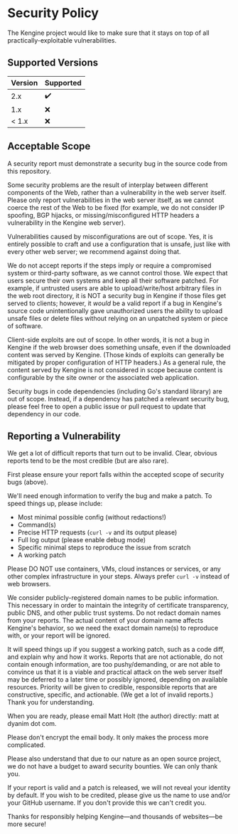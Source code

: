 # Security Policy

The Kengine project would like to make sure that it stays on top of all practically-exploitable vulnerabilities.


## Supported Versions

| Version | Supported          |
| ------- | ------------------ |
| 2.x     | ✔️ |
| 1.x     | :x:                |
| < 1.x   | :x:                |


## Acceptable Scope

A security report must demonstrate a security bug in the source code from this repository.

Some security problems are the result of interplay between different components of the Web, rather than a vulnerability in the web server itself. Please only report vulnerabilities in the web server itself, as we cannot coerce the rest of the Web to be fixed (for example, we do not consider IP spoofing, BGP hijacks, or missing/misconfigured HTTP headers a vulnerability in the Kengine web server).

Vulnerabilities caused by misconfigurations are out of scope. Yes, it is entirely possible to craft and use a configuration that is unsafe, just like with every other web server; we recommend against doing that.

We do not accept reports if the steps imply or require a compromised system or third-party software, as we cannot control those. We expect that users secure their own systems and keep all their software patched. For example, if untrusted users are able to upload/write/host arbitrary files in the web root directory, it is NOT a security bug in Kengine if those files get served to clients; however, it _would_ be a valid report if a bug in Kengine's source code unintentionally gave unauthorized users the ability to upload unsafe files or delete files without relying on an unpatched system or piece of software.

Client-side exploits are out of scope. In other words, it is not a bug in Kengine if the web browser does something unsafe, even if the downloaded content was served by Kengine. (Those kinds of exploits can generally be mitigated by proper configuration of HTTP headers.) As a general rule, the content served by Kengine is not considered in scope because content is configurable by the site owner or the associated web application.

Security bugs in code dependencies (including Go's standard library) are out of scope. Instead, if a dependency has patched a relevant security bug, please feel free to open a public issue or pull request to update that dependency in our code.


## Reporting a Vulnerability

We get a lot of difficult reports that turn out to be invalid. Clear, obvious reports tend to be the most credible (but are also rare).

First please ensure your report falls within the accepted scope of security bugs (above).

We'll need enough information to verify the bug and make a patch. To speed things up, please include:

- Most minimal possible config (without redactions!)
- Command(s)
- Precise HTTP requests (`curl -v` and its output please)
- Full log output (please enable debug mode)
- Specific minimal steps to reproduce the issue from scratch
- A working patch

Please DO NOT use containers, VMs, cloud instances or services, or any other complex infrastructure in your steps. Always prefer `curl -v` instead of web browsers.

We consider publicly-registered domain names to be public information. This necessary in order to maintain the integrity of certificate transparency, public DNS, and other public trust systems. Do not redact domain names from your reports. The actual content of your domain name affects Kengine's behavior, so we need the exact domain name(s) to reproduce with, or your report will be ignored.

It will speed things up if you suggest a working patch, such as a code diff, and explain why and how it works. Reports that are not actionable, do not contain enough information, are too pushy/demanding, or are not able to convince us that it is a viable and practical attack on the web server itself may be deferred to a later time or possibly ignored, depending on available resources. Priority will be given to credible, responsible reports that are constructive, specific, and actionable. (We get a lot of invalid reports.) Thank you for understanding.

When you are ready, please email Matt Holt (the author) directly: matt at dyanim dot com.

Please don't encrypt the email body. It only makes the process more complicated.

Please also understand that due to our nature as an open source project, we do not have a budget to award security bounties. We can only thank you.

If your report is valid and a patch is released, we will not reveal your identity by default. If you wish to be credited, please give us the name to use and/or your GitHub username. If you don't provide this we can't credit you.

Thanks for responsibly helping Kengine&mdash;and thousands of websites&mdash;be more secure!
